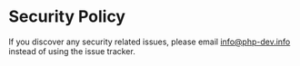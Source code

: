 # Security Policy

If you discover any security related issues, please email info@php-dev.info instead of using the issue tracker.
